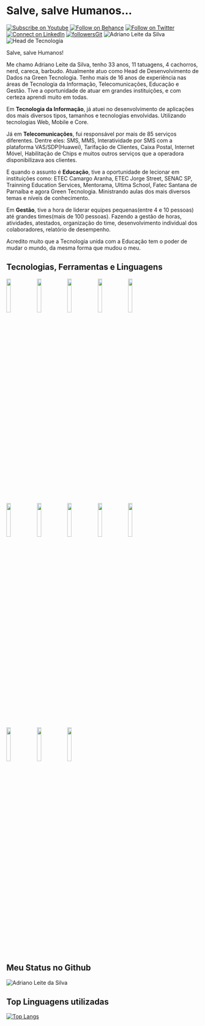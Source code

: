 # Salve, salve Humanos...

[![Subscribe on Youtube](https://img.shields.io/badge/--youtube?label=Youtube&logo=Youtube&style=social)](https://www.youtube.com/adrianoleitedasilva/) [![Follow on Behance](https://img.shields.io/badge/--behance?label=Behance&logo=Behance&style=social)](https://www.behance.net/silvaadrianleite) [![Follow on Twitter](https://img.shields.io/badge/--twitter?label=Twitter&logo=Twitter&style=social)](https://twitter.com/_adrianosilva89) [![Connect on LinkedIn](https://img.shields.io/badge/--linkedin?label=LinkedIn&logo=LinkedIn&style=social)](https://www.linkedin.com/in/adrianoleitedasilva/) [![followersGit](https://img.shields.io/github/followers/adrianoleitedasilva?style=social)](https://github.com/adrianoleitedasilva) <img src="https://komarev.com/ghpvc/?username=adrianoleitedasilva&label=Profile%20views&color=0e75b6&style=social" alt="Adriano Leite da Silva" /> ![Head de Tecnologia](https://img.shields.io/badge/Head-Tecnologia-orange)

Salve, salve Humanos!

Me chamo Adriano Leite da Silva, tenho 33 anos, 11 tatuagens, 4 cachorros, nerd, careca, barbudo. Atualmente atuo como Head de Desenvolvimento de Dados na Green Tecnologia. Tenho mais de 16 anos de experiência nas áreas de Tecnologia da Informação, Telecomunicações, Educação e Gestão. Tive a oportunidade de atuar em grandes instituições, e com certeza aprendi muito em todas.

Em **Tecnologia da Informação**, já atuei no desenvolvimento de aplicações dos mais diversos tipos, tamanhos e tecnologias envolvidas. Utilizando tecnologias Web, Mobile e Core.

Já em **Telecomunicações**, fui responsável por mais de 85 serviços diferentes. Dentre eles: SMS, MMS, Interatividade por SMS com a plataforma VAS/SDP(Huawei), Tarifação de Clientes, Caixa Postal, Internet Móvel, Habilitação de Chips e muitos outros serviços que a operadora disponibilizava aos clientes.

E quando o assunto é **Educação**, tive a oportunidade de lecionar em instituições como: ETEC Camargo Aranha, ETEC Jorge Street, SENAC SP, Trainning Education Services, Mentorama, Ultima School, Fatec Santana de Parnaíba e agora Green Tecnologia. Ministrando aulas dos mais diversos temas e níveis de conhecimento. 

Em **Gestão**, tive a hora de liderar equipes pequenas(entre 4 e 10 pessoas) até grandes times(mais de 100 pessoas). Fazendo a gestão de horas, atividades, atestados, organização do time, desenvolvimento individual dos colaboradores, relatório de desempenho. 

Acredito muito que a Tecnologia unida com a Educação tem o poder de mudar o mundo, da mesma forma que mudou o meu.

## Tecnologias, Ferramentas e Linguagens

<code><img width="15%" src="https://www.vectorlogo.zone/logos/visualstudio_code/visualstudio_code-ar21.svg"></code>  <code><img width="15%" src="https://www.vectorlogo.zone/logos/git-scm/git-scm-ar21.svg"></code> <code><img width="15%" src="https://www.vectorlogo.zone/logos/github/github-ar21.svg"></code> <code><img width="15%" src="https://www.vectorlogo.zone/logos/java/java-ar21.svg"></code> <code><img width="15%" src="https://www.vectorlogo.zone/logos/javascript/javascript-ar21.svg"></code>
<br />
<code><img width="15%" src="https://www.vectorlogo.zone/logos/python/python-ar21.svg"></code> <code><img width="15%" src="https://www.vectorlogo.zone/logos/android/android-ar21.svg"></code>  <code><img width="15%" src="https://www.vectorlogo.zone/logos/jupyter/jupyter-ar21.svg"></code> <code><img width="15%" src="https://www.vectorlogo.zone/logos/getbootstrap/getbootstrap-ar21.svg"></code> <code><img width="15%" src="https://www.vectorlogo.zone/logos/w3_html5/w3_html5-ar21.svg"></code> 
<br />
  <code><img width="15%" src="https://www.vectorlogo.zone/logos/commonmark/commonmark-ar21.svg"></code>  <code><img width="15%" src="https://www.vectorlogo.zone/logos/microsoft/microsoft-ar21.svg"></code> 
  <code><img width="15%" src="https://www.vectorlogo.zone/logos/amazon_aws/amazon_aws-ar21.svg"></code> 
<br /> 

## Meu Status no Github

<img align="center" src="https://github-readme-stats.vercel.app/api?username=adrianoleitedasilva&show_icons=true&locale=en" alt="Adriano Leite da Silva" />

## Top Linguagens utilizadas
[![Top Langs](https://github-readme-stats.vercel.app/api/top-langs/?username=adrianoleitedasilva&layout=compact)](https://github.com/adrianoleitedasilva)
